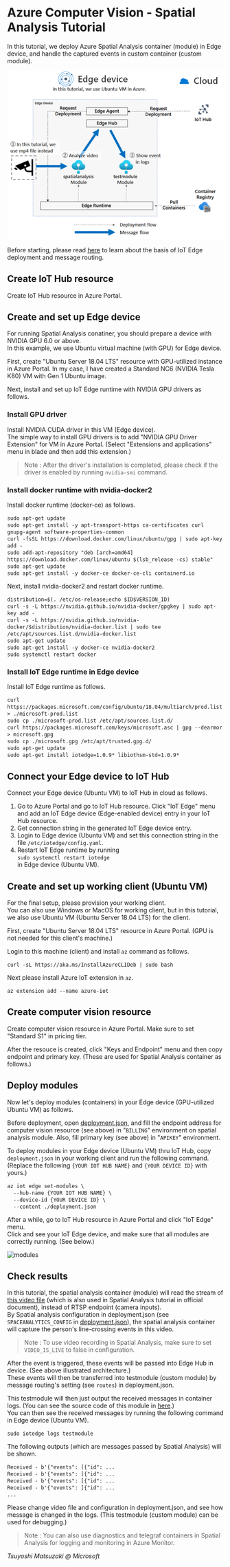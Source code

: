 # Azure Computer Vision - Spatial Analysis Tutorial

In this tutorial, we deploy Azure Spatial Analysis container (module) in Edge device, and handle the captured events in custom container (custom module).

![tutorial architecture](images/architecture.png?raw=true)

Before starting, please read [here](https://tsmatz.wordpress.com/2019/10/19/azure-iot-hub-iot-edge-module-container-tutorial-with-message-route/) to learn about the basis of IoT Edge deployment and message routing.

## Create IoT Hub resource

Create IoT Hub resource in Azure Portal.

## Create and set up Edge device

For running Spatial Analysis conatiner, you should prepare a device with NVIDIA GPU 6.0 or above.<br>
In this example, we use Ubuntu virtual machine (with GPU) for Edge device.

First, create "Ubuntu Server 18.04 LTS" resource with GPU-utilized instance in Azure Portal. In my case, I have created a Standard NC6 (NVIDIA Tesla K80) VM with Gen 1 Ubuntu image.

Next, install and set up IoT Edge runtime with NVIDIA GPU drivers as follows.

### Install GPU driver

Install NVIDIA CUDA driver in this VM (Edge device).<br>
The simple way to install GPU drivers is to add "NVIDIA GPU Driver Extension" for VM in Azure Portal. (Select "Extensions and applications" menu in blade and then add this extension.)

> Note : After the driver's installation is completed, please check if the driver is enabled by running ```nvidia-smi``` command.

### Install docker runtime with nvidia-docker2

Install docker runtime (docker-ce) as follows.

```
sudo apt-get update
sudo apt-get install -y apt-transport-https ca-certificates curl gnupg-agent software-properties-common
curl -fsSL https://download.docker.com/linux/ubuntu/gpg | sudo apt-key add -
sudo add-apt-repository "deb [arch=amd64] https://download.docker.com/linux/ubuntu $(lsb_release -cs) stable"
sudo apt-get update
sudo apt-get install -y docker-ce docker-ce-cli containerd.io
```

Next, install nvidia-docker2 and restart docker runtime.

```
distribution=$(. /etc/os-release;echo $ID$VERSION_ID)
curl -s -L https://nvidia.github.io/nvidia-docker/gpgkey | sudo apt-key add -
curl -s -L https://nvidia.github.io/nvidia-docker/$distribution/nvidia-docker.list | sudo tee /etc/apt/sources.list.d/nvidia-docker.list
sudo apt-get update
sudo apt-get install -y docker-ce nvidia-docker2
sudo systemctl restart docker
```

### Install IoT Edge runtime in Edge device

Install IoT Edge runtime as follows.

```
curl https://packages.microsoft.com/config/ubuntu/18.04/multiarch/prod.list > ./microsoft-prod.list
sudo cp ./microsoft-prod.list /etc/apt/sources.list.d/
curl https://packages.microsoft.com/keys/microsoft.asc | gpg --dearmor > microsoft.gpg
sudo cp ./microsoft.gpg /etc/apt/trusted.gpg.d/
sudo apt-get update
sudo apt-get install iotedge=1.0.9* libiothsm-std=1.0.9*
```

## Connect your Edge device to IoT Hub

Connect your Edge device (Ubuntu VM) to IoT Hub in cloud as follows.

1. Go to Azure Portal and go to IoT Hub resource. Click "IoT Edge" menu and add an IoT Edge device (Edge-enabled device) entry in your IoT Hub resource.
2. Get connection string in the generated IoT Edge device entry.
3. Login to Edge device (Ubuntu VM) and set this connection string in the file ```/etc/iotedge/config.yaml```.
4. Restart IoT Edge runtime by running<br>
```sudo systemctl restart iotedge```<br>
in Edge device (Ubuntu VM).

## Create and set up working client (Ubuntu VM)

For the final setup, please provision your working client.<br>
You can also use Windows or MacOS for working client, but in this tutorial, we also use Ubuntu VM (Ubuntu Server 18.04 LTS) for the client.

First, create "Ubuntu Server 18.04 LTS" resource in Azure Portal. (GPU is not needed for this client's machine.)

Login to this machine (client) and install ```az``` command as follows.

```
curl -sL https://aka.ms/InstallAzureCLIDeb | sudo bash
```

Next please install Azure IoT extension in ```az```.

```
az extension add --name azure-iot
```

## Create computer vision resource

Create computer vision resource in Azure Portal. Make sure to set "Standard S1" in pricing tier.

After the resouce is created, click "Keys and Endpoint" menu and then copy endpoint and primary key. (These are used for Spatial Analysis container as follows.)

## Deploy modules

Now let's deploy modules (containers) in your Edge device (GPU-utilized Ubuntu VM) as follows.

Before deployment, open [deployment.json](./deployment.json), and fill the endpoint address for computer vision resource (see above) in "```BILLING```" environment on spatial analysis module. Also, fill primary key (see above) in "```APIKEY```" environment.

To deploy modules in your Edge device (Ubuntu VM) thru IoT Hub, copy ```deployment.json``` in your working client and run the following command. (Replace the following ```{YOUR IOT HUB NAME}``` and ```{YOUR DEVICE ID}``` with yours.)

```
az iot edge set-modules \
  --hub-name {YOUR IOT HUB NAME} \
  --device-id {YOUR DEVICE ID} \
  --content ./deployment.json
```

After a while, go to IoT Hub resource in Azure Portal and click "IoT Edge" menu.<br>
Click and see your IoT Edge device, and make sure that all modules are correctly running. (See below.)

![modules](images/modules.png?raw=true)

## Check results

In this tutorial, the spatial analysis container (module) will read the stream of [this video file](https://teamfileshare.blob.core.windows.net/spatialanalysis-demo-data/line-crossing.mp4?sp=r&st=2021-04-26T22:53:17Z&se=2024-04-27T06:53:17Z&spr=https&sv=2020-02-10&sr=b&sig=sfy4Z%2BQPnMnL2wqA5F0Mw0VVGIoqHG1vtr0IhvhqCuI%3D) (which is also used in Spatial Analysis tutorial in official document), instead of RTSP endpoint (camera inputs).<br>
By Spatial analysis configuration in deployment.json (see ```SPACEANALYTICS_CONFIG``` in [deployment.json](./deployment.json)), the spatial analysis container will capture the person's line-crossing events in this video.

> Note : To use video recording in Spatial Analysis, make sure to set ```VIDEO_IS_LIVE``` to false in configuration.

After the event is triggered, these events will be passed into Edge Hub in device. (See above illustrated architecture.)<br>
These events will then be transferred into testmodule (custom module) by message routing's setting (see ```routes```) in deployment.json.

This testmodule will then just output the received messages in container logs. (You can see the source code of this module in [here](https://tsmatz.wordpress.com/2019/10/19/azure-iot-hub-iot-edge-module-container-tutorial-with-message-route/).)<br>
You can then see the received messages by running the following command in Edge device (Ubuntu VM).

```
sudo iotedge logs testmodule
```

The following outputs (which are messages passed by Spatial Analysis) will be shown.

```
Received - b'{"events": [{"id": ...
Received - b'{"events": [{"id": ...
Received - b'{"events": [{"id": ...
Received - b'{"events": [{"id": ...
...
```

Please change video file and configuration in deployment.json, and see how message is changed in the logs. (This testmodule (custom module) can be used for debugging.)

> Note : You can also use diagnostics and telegraf containers in Spatial Analysis for logging and monitoring in Azure Monitor.

*Tsuyoshi Matsuzaki @ Microsoft*
